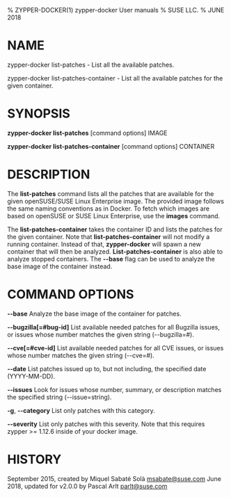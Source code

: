 % ZYPPER-DOCKER(1) zypper-docker User manuals
% SUSE LLC.
% JUNE 2018
# NAME
zypper\-docker list-patches \- List all the available patches.

zypper\-docker list-patches-container \- List all the available patches for
the given container.

# SYNOPSIS
**zypper-docker list-patches** [command options] IMAGE

**zypper-docker list-patches-container** [command options] CONTAINER

# DESCRIPTION
The **list-patches** command lists all the patches that are available for the
given openSUSE/SUSE Linux Enterprise image. The provided image follows the
same naming conventions as in Docker. To fetch which images are based on
openSUSE or SUSE Linux Enterprise, use the **images** command.

The **list-patches-container** takes the container ID and lists the patches for
the given container. Note that **list-patches-container** will not modify a running
container. Instead of that, **zypper-docker** will spawn a new container that will
then be analyzed. **List-patches-container** is also able to analyze stopped containers.
The **--base** flag can be used to analyze the base image of the container instead.

# COMMAND OPTIONS
**--base**
  Analyze the base image of the container for patches.

**--bugzilla[=#bug-id]**
  List available needed patches for all Bugzilla issues, or issues whose number matches the given string (--bugzilla=#).

**--cve[=#cve-id]**
  List available needed patches for all CVE issues, or issues whose number matches the given string (--cve=#).

**--date**
  List patches issued up to, but not including, the specified date (YYYY-MM-DD).

**--issues**
  Look for issues whose number, summary, or description matches the specified string (--issue=string).

**-g**, **--category**
  List only patches with this category.

**--severity**
  List only patches with this severity. Note that this requires zypper >= 1.12.6 inside of your docker image.

# HISTORY
September 2015, created by Miquel Sabaté Solà <msabate@suse.com>
June 2018, updated for v2.0.0 by Pascal Arlt <parlt@suse.com>
